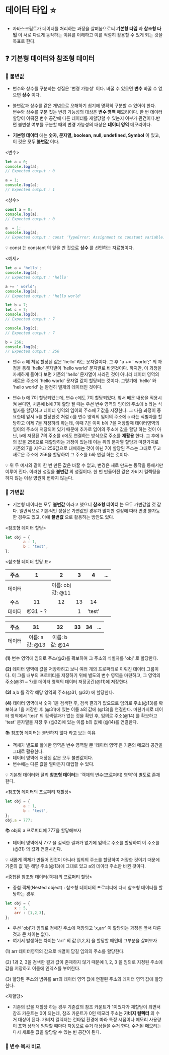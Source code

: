 # 데이터 타입 :star:
- 자바스크립트가 데이터를 처리하는 과정을 살펴봄으로써 **기본형 타입** 과 **참조형 타입** 이 서로 다르게 동작하는 이유를 이해하고 이를 적절히 활용할 수 있게 되는 것을 목표로 한다.

## :question: 기본형 데이터와 참조형 데이터
### :meat_on_bone: 불변값
- 변수와 상수를 구분하는 성질은 '변경 가능성' 이다. 바꿀 수 있으면 **변수** 
바꿀 수 없으면 **상수** 이다.

- 불변값과 상수를 같은 개념으로 오해하기 쉽기에 명확히 구분할 수 있어야 한다.   
변수와 상수를 구분 짓는 변경 가능성의 대상은 **변수 영역** 메모리이다.
한 번 데이터 할당이 이뤄진 변수 공간에 다른 데이터를 재할당할 수 있는지 여부가 관건이다.반면 불변성 여부를 구분할 때의 변경 가능성의 대상은 **데이터 영역** 메모리이다.

- **기본형 데이터** 에는 **숫자, 문자열, boolean, null, undefined, Symbol** 이 있고, 이 것은 모두 **불변값** 이다.

<변수>
```js
let a = 0;
console.log(a);
// Expected output : 0

a = 1;
console.log(a);
// Expected output : 1
```
<상수>
```js
const a = 0;
console.log(a);
// Expected output : 0

a  = 1;
console.log(a);
// Expected output : const 'TypeError: Assignment to constant variable.'
```

:bulb: const 는 constant 의 앞을 딴 것으로 **상수** 를 선언하는 자료형이다.

<예제>

```js
let a = 'hello';
console.log(a);
// Expected output : 'hello'

a += ' world';
console.log(a);
// Expected output : 'hello world'

let b = 7;
let c = 7;
console.log(b);
// Expected output : 7

console.log(c);
// Expected output : 7

b = 256;
console.log(b);
// Expected output : 256
```

- 변수 a 에 처음 할당된 값은 'hello' 라는 문자열이다. 그 후 "a += ' world';" 의 과정을 통해 'hello' 문자열이 'hello world' 문자열로 바뀐것이다. 하지만, 이 과정을 자세하게 들여다 보면 기존의 'hello' 문자열이 사라진 것이 아니라 데이터 영역의 새로운 주소에 'hello world' 문자열 값이 할당되는 것이다. 그렇기에 'hello' 와 'hello world' 는 완전히 별개의 데이터인 것이다.

- 변수 b 에 7이 할당되었는데, 변수 c에도 7이 할당되었다. 앞서 배운 내용을 적용시켜 본다면, 처음에 b에 7이 할당 될 때는 우선 변수 영역의 임이의 주소에 b 라는 식별자를 할당하고 데이터 영역의 임이의 주소에 7 값을 저장한다. 그 다음 과정이 중요한데 앞서 b를 할당한것 처럼 c를 변수 영역의 임이의 주소에 c 라는 식별자를 할당하고 이제 7을 저장하려 하는데, 이때 7은 이미 b에 7을 저장할때 데이터영역의 임이의 주소에 저장되어 있기 때문에 추가로 임이의 주소에 값을 할당 하는 것이 아닌, b에 저장된 7의 주소를 c에도 연결하는 방식으로 주소를 **재활용** 한다. 그 후에 b의 값을 256으로 재할당하는 과정이 있는데 이는 위의 문자열 할당과 마찬가지로 기존의 7을 지우고 256값으로 대체하는 것이 아닌 7이 할당된 주소는 그대로 두고 새로운 주소에 256을 할당하여 그 주소를 b와 연결 하는 것이다.

:bulb: 위 두 예시와 같이 한 번 만든 값은 바꿀 수 없고, 변경은 새로 만드는 동작을 통해서만 이루어 진다. 이러한 성질을 **불변값** 의 성질이다. 한 번 만들어진 값은 가비지 컬렉팅을 하지 않는 이상 영원히 변하지 않는다.

### :meat_on_bone: 가변값 
- 기본형 데이터는 모두 **불변값** 이라고 했으니 **참조형 데이터** 는 모두 가변값일 것 같다. 일반적으로 기본적인 성질은 가변값인 경우가 많지만 설정에 따라 변경 불가능한 경우도 있고, 아예 **불변값** 으로 활용하는 방안도 있다.

<참조형 데이터 할당>
```js
let obj = {
        a : 1,
        b : 'test',
};
```
<참조형 데이터 할당 표>

| 주소 | 1 | 2 | 3 | 4 | ... |
|:------:|:---:|:---:|:---:|:---:|:---:|
| 데이터 |   | 이름: obj <br> 값: @11  |   |   |
| 주소 |  11  |  12  |  13  |  14  |
| 데이터 |  @31 ~ ?  |   |  1  |  'test'  |

| 주소 | 31 | 32 | 33 | 34 | ... |
|:------:|:---:|:---:|:---:|:---:|:---:|
| 데이터 |  이름: a <br> 값: @13  | 이름: b <br> 값: @14  |   |   |

**(1)** 변수 영역에 임의로 주소(@2)를 확보하여 그 주소의 식별자를 'obj' 로 할당한다.

**(2)** 데이터 영역에 값을 저장하려고 보니 여러 개의 프로퍼티로 이뤄진 데이터 그룹이다. 이 그룹 내부의 프로퍼티를 저장하기 위해 별도의 변수 영역을 마련하고, 그 영역의 주소(@31 ~ ?)를 데이터 영역의 데이터 저장공간(@11)에 저장한다.

**(3)** a,b 를 각각 해당 영역의 주소(@31, @32) 에 할당한다.

**(4)** 데이터 영역에서 숫자 1을 검색한 후, 검색 결과가 없으므로 임의로 주소(@13)를 확보하고 1을 저장한 후 (@31)에 있는 이름 a의 값에 (@13)을 연결한다. 마찬가지로 데이터 영역에서 'test' 의 검색결과가 없는 것을 확인 후, 임의로 주소(@14) 를 확보하고 'test' 문자열을 저장 후 (@32)에 있는 이름 b의 값에 (@14)를 연결한다.

:books: 참조형 데이터는 불변하지 않다 라고 보는 이유 

- 객체가 별도로 할애한 영역은 변수 영역일 뿐 '데이터 영역'은 기존의 메모리 공간을 그대로 활용한다. 
- 데이터 영역에 저장된 값은 모두 불변값이다.
- 변수에는 다른 값을 얼마든지 대입할 수 있다.

:bulb: 기본형 데이터와 달리 **참조형 데이터**는 '객체의 변수(프로퍼티) 영역'이 별도로 존재한다.

<참조형 데이터의 프로퍼티 재할당>

```js
let obj = {
        a : 1,
        b : 'test',
};
obj.a = 777;
```

:books: obj의 a 프로퍼티에 777을 할당해보자

- 데이터 영역에서 777 을 검색한 결과가 없기에 임의로 주소를 할당하여 이 주소를 (@31) 의 값과 연결시킨다.

:bulb: 새롭게 객체가 만들어 진것이 아니라 임의의 주소를 할당하여 저장한 것이기 때문에 기존의 값 1은 해당 주소(@13)에 그대로 있고 a의 데이터 주소만 바뀐 것이다.

<중첩된 참조형 데이터(객체)의 프로퍼티 할당>

- 중첩 객체(Nested object) : 참조형 데이터의 프로퍼티에 다시 참조형 데이터를 할당하는 경우.

```js
let obj = {
    x : 5,
    arr : [1,2,3],
};
```

- 우선 'obj'가 임의로 정해진 주소에 저장되고 'x,arr' 이 할당되는 과정은 앞서 다룬것과 큰 차이는 없다. 
- 여기서 발생하는 차이는 'arr' 의 값 [1,2,3] 을 할당할 때인데 그부분을 살펴보자

(1) arr 데이터영역의 값으로 배열이 담길 임의의 주소를 할당한다.

(2) 1과 2, 3을 검색한 결과 값이 존재하지 않기 때문에 1, 2, 3 을 임의로 지정된 주소에 값을 저장하고 이름에 인덱스를 부여한다.

(3) 할당된 주소의 범위를 arr의 데이터 영역 값에 연결된 주소의 데이터 영역 값에 할당한다.

<재할당>

- 기존의 값을 재할당 하는 경우 기존값의 참조 카운트가 1이었다가 재할당이 되면서 참조 카운트는 0이 되는데, 참조 카운트가 0인 메모리 주소는 **가비지 컬렉터** 의 수거 대상이 된다. 가비지 컬렉터는 런타임 환경에 따라 특정 시점이나 메모리 사용량이 포화 상태에 임박할 때마다 자동으로 수거 대상들을 수거 한다. 수거된 메모리는 다시 새로운 값을 할당할 수 있는 빈 공간이 된다.

### :meat_on_bone: 변수 복사 비교